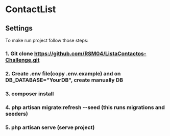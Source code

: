 # ContactList

## Settings
To make run project follow those steps:
### 1. Git clone https://github.com/RSM04/ListaContactos-Challenge.git
### 2. Create .env file(copy .env.example) and on DB_DATABASE="YourDB", create manually DB
### 3. composer install
### 4. php artisan migrate:refresh --seed (this runs migrations and seeders)
### 5. php artisan serve (serve project)


